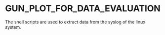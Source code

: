 # GUN_PLOT_FOR_DATA_EVALUATION

The shell scripts are used to extract data from the syslog of the linux system.

